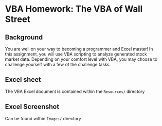 # VBA Homework: The VBA of Wall Street

## Background

You are well on your way to becoming a programmer and Excel master! In this assignment, you will use VBA scripting to analyze generated stock market data. Depending on your comfort level with VBA, you may choose to challenge yourself with a few of the challenge tasks.

## Excel sheet
The VBA Excel document is contained within the `Resources/` directory

## Excel Screenshot 
Can be found within `Images/` directory
